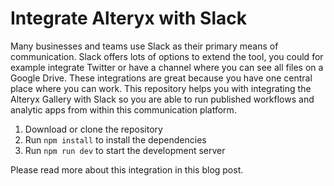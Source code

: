 # Integrate Alteryx with Slack

Many businesses and teams use Slack as their primary means of communication. Slack offers lots of options to extend the tool, you could for example integrate Twitter or have a channel where you can see all files on a Google Drive. These integrations are great because you have one central place where you can work. This repository helps you with integrating the Alteryx Gallery with Slack so you are able to run published workflows and analytic apps from within this communication platform.

1. Download or clone the repository
2. Run `npm install` to install the dependencies
3. Run `npm run dev` to start the development server

Please read more about this integration in this blog post.
